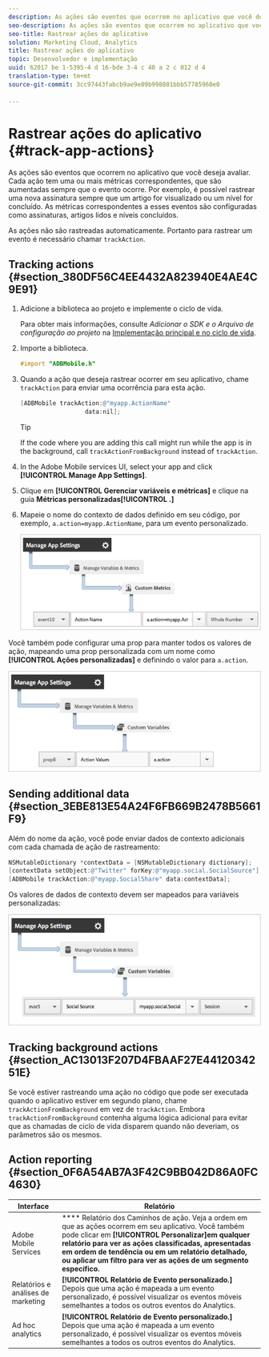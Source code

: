 ```yaml
---
description: As ações são eventos que ocorrem no aplicativo que você deseja avaliar. Cada ação tem uma ou mais métricas correspondentes, que são aumentadas sempre que o evento ocorre. Por exemplo, é possível rastrear uma nova assinatura sempre que um artigo for visualizado ou um nível for concluído. As métricas correspondentes a esses eventos são configuradas como assinaturas, artigos lidos e níveis concluídos.
seo-description: As ações são eventos que ocorrem no aplicativo que você deseja avaliar. Cada ação tem uma ou mais métricas correspondentes, que são aumentadas sempre que o evento ocorre. Por exemplo, é possível rastrear uma nova assinatura sempre que um artigo for visualizado ou um nível for concluído. As métricas correspondentes a esses eventos são configuradas como assinaturas, artigos lidos e níveis concluídos.
seo-title: Rastrear ações do aplicativo
solution: Marketing Cloud, Analytics
title: Rastrear ações do aplicativo
topic: Desenvolvedor e implementação
uuid: 62017 be 1-5395-4 d 16-bde 3-4 c 40 a 2 c 012 d 4
translation-type: tm+mt
source-git-commit: 3cc97443fabcb9ae9e09b998801bbb57785960e0

---
```



# Rastrear ações do aplicativo {#track-app-actions}

As ações são eventos que ocorrem no aplicativo que você deseja avaliar. Cada ação tem uma ou mais métricas correspondentes, que são aumentadas sempre que o evento ocorre. Por exemplo, é possível rastrear uma nova assinatura sempre que um artigo for visualizado ou um nível for concluído. As métricas correspondentes a esses eventos são configuradas como assinaturas, artigos lidos e níveis concluídos.

As ações não são rastreadas automaticamente. Portanto para rastrear um evento é necessário chamar `trackAction`.

## Tracking actions {#section_380DF56C4EE4432A823940E4AE4C9E91}

1. Adicione a biblioteca ao projeto e implemente o ciclo de vida.

   Para obter mais informações, consulte *Adicionar o SDK e o Arquivo de configuração ao projeto* na [Implementação principal e no ciclo de vida](/help/ios/getting-started/dev-qs.md).
1. Importe a biblioteca.

   ```objective-c
   #import "ADBMobile.h"
   ```

1. Quando a ação que deseja rastrear ocorrer em seu aplicativo, chame `trackAction` para enviar uma ocorrência para esta ação.

   ```objective-c
   [ADBMobile trackAction:@"myapp.ActionName"  
                     data:nil];
   ```

   >[!TIP]
   >
   >If the code where you are adding this call might run while the app is in the background, call `trackActionFromBackground` instead of `trackAction`.

1. In the Adobe Mobile services UI, select your app and click **[!UICONTROL Manage App Settings]**.

1. Clique em **[!UICONTROL Gerenciar variáveis e métricas]** e clique na guia **Métricas personalizadas[!UICONTROL .]**

1. Mapeie o nome do contexto de dados definido em seu código, por exemplo, `a.action=myapp.ActionName`, para um evento personalizado.

   ![](assets/map-event-context-data.png)

Você também pode configurar uma prop para manter todos os valores de ação, mapeando uma prop personalizada com um nome como **[!UICONTROL Ações personalizadas]** e definindo o valor para `a.action`.

![](assets/map-custom-prop.png)

## Sending additional data {#section_3EBE813E54A24F6FB669B2478B5661F9}

Além do nome da ação, você pode enviar dados de contexto adicionais com cada chamada de ação de rastreamento:

```objective-c
NSMutableDictionary *contextData = [NSMutableDictionary dictionary]; 
[contextData setObject:@"Twitter" forKey:@"myapp.social.SocialSource"]; 
[ADBMobile trackAction:@"myapp.SocialShare" data:contextData];
```

Os valores de dados de contexto devem ser mapeados para variáveis personalizadas:

![](assets/map-variable-context-action.png)

## Tracking background actions {#section_AC13013F207D4FBAAF27E4412034251E}

Se você estiver rastreando uma ação no código que pode ser executada quando o aplicativo estiver em segundo plano, chame `trackActionFromBackground` em vez de `trackAction`. Embora `trackActionFromBackground` contenha alguma lógica adicional para evitar que as chamadas de ciclo de vida disparem quando não deveriam, os parâmetros são os mesmos.

## Action reporting {#section_0F6A54AB7A3F42C9BB042D86A0FC4630}

| Interface | Relatório |
|--- |--- |
| Adobe Mobile Services | **** Relatório dos Caminhos de ação. Veja a ordem em que as ações ocorrem em seu aplicativo. Você também pode clicar em **[!UICONTROL Personalizar]em qualquer relatório para ver as ações classificadas, apresentadas em ordem de tendência ou em um relatório detalhado, ou aplicar um filtro para ver as ações de um segmento específico.** |
| Relatórios e análises de marketing | **[!UICONTROL Relatório de Evento personalizado.]**  Depois que uma ação é mapeada a um evento personalizado, é possível visualizar os eventos móveis semelhantes a todos os outros eventos do Analytics. |
| Ad hoc analytics | **[!UICONTROL Relatório de Evento personalizado.]** Depois que uma ação é mapeada a um evento personalizado, é possível visualizar os eventos móveis semelhantes a todos os outros eventos do Analytics. |